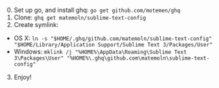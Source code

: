 0. Set up go, and install ghq: `go get github.com/motemen/ghq`
1. Clone: `ghq get matemoln/sublime-text-config`
2. Create symlink:
  - OS X: `ln -s "$HOME/.ghq/github.com/matemoln/sublime-text-config" "$HOME/Library/Application Support/Sublime Text 3/Packages/User"`
  - Windows: `mklink /j "%HOME%\AppData\Roaming\Sublime Text 3\Packages\User" "%HOME%\.ghq\github.com\matemoln\sublime-text-config"`
3. Enjoy!
